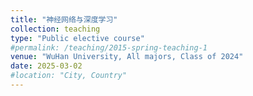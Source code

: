 ```yaml
---
title: "神经网络与深度学习"
collection: teaching
type: "Public elective course"
#permalink: /teaching/2015-spring-teaching-1
venue: "WuHan University, All majors, Class of 2024"
date: 2025-03-02
#location: "City, Country"
---
```

